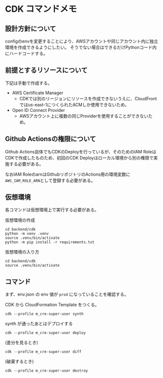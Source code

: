 # CDK コマンドメモ

## 設計方針について

configのenvを変更することにより、AWSアカウントや同じアカウント内に独立環境を作成できるようにしたい。
そうでない場合はできるだけPythonコード内にハードコードする。

## 前提とするリソースについて

下記は手動で作成する。

- AWS Certificate Manager
  - CDKでは別のリージョンにリソースを作成できないうえに、CloudFrontではus-east-1につくられたACMしか使用できないため。
- Open ID Connect Provider
  - AWSアカウント上に複数の同じProviderを使用することができないため。

## Github Actionsの権限について

Github Actions自体でもCDKのDeployを行っているが、そのためのIAM RoleはCDKで作成したものため、初回のCDK Deployはローカル環境から別の権限で実施する必要がある。

なおIAM RoleのarnはGithubリポジトリのActions用の環境変数に`AWS_IAM_ROLE_ARN`として登録する必要がある。

## 仮想環境

各コマンドは仮想環境上で実行する必要がある。

仮想環境の作成

```
cd backend/cdk
python -m venv .venv
source .venv/bin/activate
python -m pip install -r requirements.txt
```

仮想環境の入り方

```
cd backend/cdk
source .venv/bin/activate
```

## コマンド

まず、env.json の env 値が `prod` になっていることを確認する。

CDK から CloudFormation Template をつくる。

```
cdk --profile m_cre-super-user synth
```

synth が通ったあとはデプロイする

```
cdk --profile m_cre-super-user deploy
```

(差分を見るとき)

```
cdk --profile m_cre-super-user diff
```

(破棄するとき)

```
cdk --profile m_cre-super-user destroy
```
